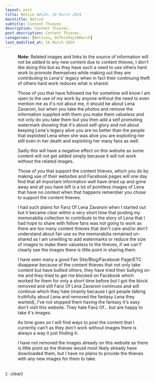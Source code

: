```yaml
---
layout: post
title: Notice &#124; 16 March 2024
maintitle: Notice
subtitle: Content Thieves
description: Content Thieves.
post_description: Content Thieves.
categories: [Notices, OnThisDay16March]
last_modified_at: 16 March 2024
---
```


<figure class="fig3">
<p><strong>Note:</strong> Related images and links to the source of information will not be added to any new content due to content thieves, I don't like doing this but as they have such a need to use others hard work to promote themselves while making out they are contributing to Lena's' legacy when in fact their continuing theft of others hard work reduces what is shared.</p>
<p>Those of you that have followed me for sometime will know I am open to the use of my work by anyone without the need to even mention me as it's not about me, it should be about Lena Zavaroni, but when you take the photos and remove the information supplied with them you make them valueless and not only do you take them but you then add a self promoting watermark showing that it's about self-glory and not about keeping Lena's legacy alive you are no better than the people that exploited Lena when she was alive you are exploiting her still even in her death and exploiting her many fans as well.</p>
<p>Sadly this will have a negative effect on this website as some content will not get added simply because it will not work without the related images.</p>
<p>Those of you that support the content thieves, which you do by making use of their websites and Facebook pages will one day find that all important information well have dried up and gone away and all you have left is a lot of pointless images of Lena that have no context when that happens remember you chose to support the content thieves.</p>
<p>I had such plains for Fanz Of Lena Zavaroni when I started out but it became clear within a very short time that posting my memorabilia collection to contribute to the story of Lena that I had hope to share with fellow fans was not going to work as there are too many content thieves that don't care and/or don't understand about fair use so the memorabilia remained un-shared as I am unwilling to add watermarks or reduce the size of images to make them valueless to the thieves, if we can't' clearly see the images there is little point in sharing them.</p>
<p>I have seen many a good Fan Site/Blog/Facebook Page/ETC disappear because of the content thieves that not only take content but have bullied others, they have tried their bullying on me and they tried to get me blocked on Facebook which worked for them for only a short time before but I got the block removed and still Fanz Of Lena Zavaroni continues and will continue which they hate (mainly because I got people talking truthfully about Lena and removed the fantasy Lena they wanted), I've not stopped them having the fantasy it's easy don't visit this website. They hate Fanz Of... but are happy to take it's images.</p>
<p>As time goes on I will find ways to post the content that I currently can't as they don't work without images there is always a way it just finding it.</p>
<p>I have not removed the images already on this website as there is little point as the thieves would most likely already have downloaded them, but I have no plains to provide the thieves with any new images for them to take.</p>
</figure>

<br />{: .clear}

